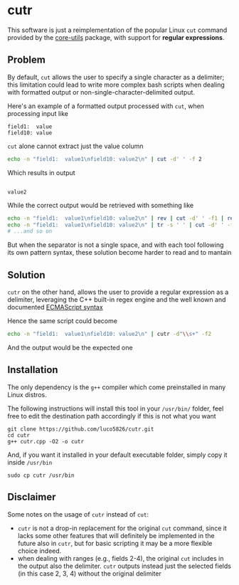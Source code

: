 # cutr

This software is just a reimplementation of the popular Linux `cut` command provided by the [core-utils](https://www.gnu.org/software/coreutils/) package, with support for **regular expressions**.

## Problem 

By default, `cut` allows the user to specify a single character as a delimiter; this limitation could lead to write more complex bash scripts when dealing with formatted output or non-single-character-delimited output.

Here's an example of a formatted output processed with `cut`, when processing input like
```
field1:  value
field10: value 
```

`cut` alone cannot extract just the value column

```bash
echo -n "field1:  value1\nfield10: value2\n" | cut -d' ' -f 2
```
Which results in output
```

value2
```

While the correct output would be retrieved with something like

```bash
echo -n "field1:  value1\nfield10: value2\n" | rev | cut -d' ' -f1 | rev
echo -n "field1:  value1\nfield10: value2\n" | tr -s ' ' | cut -d' ' -f2
# ...and so on
```

But when the separator is not a single space, and with each tool following its own pattern syntax, these solution become harder to read and to mantain

## Solution

`cutr` on the other hand, allows the user to provide a regular expression as a delimiter, leveraging the C++ built-in regex engine and the well known and documented [ECMAScript syntax](https://www.cplusplus.com/reference/regex/ECMAScript/)

Hence the same script could become

```bash
echo -n "field1:  value1\nfield10: value2\n" | cutr -d"\\s+" -f2
```

And the output would be the expected one

## Installation

The only dependency is the `g++` compiler which come preinstalled in many Linux distros.

The following instructions will install this tool in your `/usr/bin/` folder, feel free to edit the destination path accordingly if this is not what you want

```
git clone https://github.com/luco5826/cutr.git
cd cutr
g++ cutr.cpp -O2 -o cutr
```

And, if you want it installed in your default executable folder, simply copy it inside `/usr/bin`

```
sudo cp cutr /usr/bin
```

## Disclaimer

Some notes on the usage of `cutr` instead of `cut`:
- `cutr` is not a drop-in replacement for the original `cut` command, since it lacks some other features that will definitely be implemented in the future also in `cutr`, but for basic scripting it may be a more flexible choice indeed.
- when dealing with ranges (e.g., fields 2-4), the original `cut` includes in the output also the delimiter. `cutr` outputs instead just the selected fields (in this case 2, 3, 4) without the original delimiter
